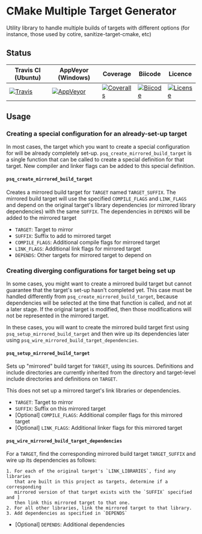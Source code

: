 # CMake Multiple Target Generator #

Utility library to handle multiple builds of targets with different options
(for instance, those used by cotire, sanitize-target-cmake, etc)

## Status ##

| Travis CI (Ubuntu) | AppVeyor (Windows) | Coverage | Biicode | Licence |
|--------------------|--------------------|----------|---------|---------|
|[![Travis](https://img.shields.io/travis/polysquare/cmake-multi-targets.svg)](http://travis-ci.org/polysquare/cmake-multi-targets)|[![AppVeyor](https://img.shields.io/appveyor/ci/smspillaz/cmake-parallel-build-target-utils.svg)](https://ci.appveyor.com/project/smspillaz/cmake-parallel-build-target-utils)|[![Coveralls](https://img.shields.io/coveralls/polysquare/cmake-multi-targets.svg)](http://coveralls.io/polysquare/github/cmake-multi-targets)|[![Biicode](https://webapi.biicode.com/v1/badges/smspillaz/smspillaz/cmake-multi-targets/master)](https://www.biicode.com/smspillaz/cmake-multi-targets)|[![License](https://img.shields.io/github/license/polysquare/cmake-multi-targets.svg)](http://github.com/polysquare/cmake-multi-targets)|

## Usage ##

### Creating a special configuration for an already-set-up target ###

In most cases, the target which you want to create a special configuration
for will be already completely set-up. `psq_create_mirrored_build_target`
is a single function that can be called to create a special definition
for that target. New compiler and linker flags can be added to this
special definition.

#### `psq_create_mirrored_build_target` ####

Creates a mirrored build target for `TARGET` named `TARGET_SUFFIX`. The mirrored
build target will use the specified `COMPILE_FLAGS` and `LINK_FLAGS` and depend
on the original target's library dependencies (or mirrored library
dependencies) with the same `SUFFIX`. The dependencies in `DEPENDS` will be
added to the mirrored target

- `TARGET`: Target to mirror
- `SUFFIX`: Suffix to add to mirrored target
- `COMPILE_FLAGS`: Additional compile flags for mirrored target
- `LINK_FLAGS`: Additional link flags for mirrored target
- `DEPENDS`: Other targets for mirrored target to depend on

### Creating diverging configurations for target being set up ###

In some cases, you might want to create a mirrored build target but cannot
guarantee that the target's set-up hasn't completed yet. This case must
be handled differently from `psq_create_mirrored_build_target`, because
dependencies will be selected at the time that function is called, and not
at a later stage. If the original target is modified, then those modifications
will not be represented in the mirrored target.

In these cases, you will want to create the mirrored build target first
using `psq_setup_mirrored_build_target` and then wire up its dependencies
later using `psq_wire_mirrored_build_target_dependencies`.

#### `psq_setup_mirrored_build_target` ####

Sets up "mirrored" build target for `TARGET`, using its sources. Definitions
and include directories are currently inherited from the directory and
target-level include directories and definitions on `TARGET`.

This does not set up a mirrored target's link libraries or dependencies.

- `TARGET`: Target to mirror
- `SUFFIX`: Suffix on this mirrored target
- [Optional] `COMPILE_FLAGS`: Additional compiler flags for this mirrored target
- [Optional] `LINK_FLAGS`: Additional linker flags for this mirrored target

#### `psq_wire_mirrored_build_target_dependencies` ####

For a `TARGET`, find the corresponding mirrored build target
`TARGET_SUFFIX` and wire up its dependencies as follows:

    1. For each of the original target's `LINK_LIBRARIES`, find any libraries
       that are built in this project as targets, determine if a corresponding
       mirrored version of that target exists with the `SUFFIX` specified and ]
       then link this mirrored target to that one.
    2. For all other libraries, link the mirrored target to that library.
    3. Add dependencies as specified in `DEPENDS`

- [Optional] `DEPENDS`: Additional dependencies